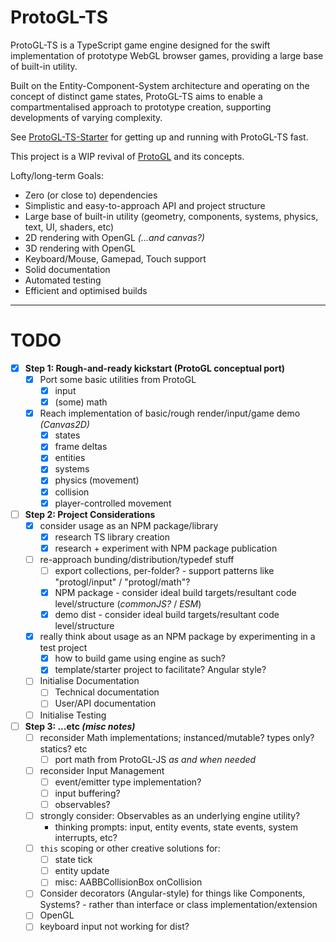 # ProtoGL-TS

ProtoGL-TS is a TypeScript game engine designed for the swift implementation of prototype WebGL browser games, providing a large base of built-in utility.

Built on the Entity-Component-System architecture and operating on the concept of distinct game states, ProtoGL-TS aims to enable a compartmentalised approach
to prototype creation, supporting developments of varying complexity.

See [ProtoGL-TS-Starter](https://github.com/jonnopon/ProtoGL-TS-Starter) for getting up and running with ProtoGL-TS fast.

This project is a WIP revival of [ProtoGL](https://github.com/jonnopon/ProtoGL) and its concepts.

Lofty/long-term Goals:
- Zero (or close to) dependencies
- Simplistic and easy-to-approach API and project structure
- Large base of built-in utility (geometry, components, systems, physics, text, UI, shaders, etc)
- 2D rendering with OpenGL *(...and canvas?)*
- 3D rendering with OpenGL
- Keyboard/Mouse, Gamepad, Touch support
- Solid documentation
- Automated testing
- Efficient and optimised builds

----

# TODO

- [x] **Step 1: Rough-and-ready kickstart (ProtoGL conceptual port)**
    - [x] Port some basic utilities from ProtoGL
        - [x] input
        - [x] (some) math
    - [x] Reach implementation of basic/rough render/input/game demo *(Canvas2D)*
        - [x] states
        - [x] frame deltas
        - [x] entities
        - [x] systems
        - [x] physics (movement)
        - [x] collision
        - [x] player-controlled movement
- [ ] **Step 2: Project Considerations**
    - [x] consider usage as an NPM package/library
        - [x] research TS library creation
        - [x] research + experiment with NPM package publication
    - [ ] re-approach bunding/distribution/typedef stuff
        - [ ] export collections, per-folder? - support patterns like "protogl/input" / "protogl/math"?
        - [x] NPM package - consider ideal build targets/resultant code level/structure (*commonJS?* / *ESM*)
        - [x] demo dist - consider ideal build targets/resultant code level/structure
    - [x] really think about usage as an NPM package by experimenting in a test project
        - [x] how to build game using engine as such?
        - [x] template/starter project to facilitate? Angular style?
    - [ ] Initialise Documentation
        - [ ] Technical documentation
        - [ ] User/API documentation
    - [ ] Initialise Testing
- [ ] **Step 3: ...etc *(misc notes)***
    - [ ] reconsider Math implementations; instanced/mutable? types only? statics? etc
        - [ ] port math from ProtoGL-JS *as and when needed*
    - [ ] reconsider Input Management
        - [ ] event/emitter type implementation?
        - [ ] input buffering?
        - [ ] observables?
    - [ ] strongly consider: Observables as an underlying engine utility?
        - thinking prompts: input, entity events, state events, system interrupts, etc?
    - [ ] `this` scoping or other creative solutions for:
        - [ ] state tick
        - [ ] entity update
        - [ ] misc: AABBCollisionBox onCollision
    - [ ] Consider decorators (Angular-style) for things like Components, Systems? - rather than interface or class implementation/extension
    - [ ] OpenGL
    - [ ] keyboard input not working for dist?
